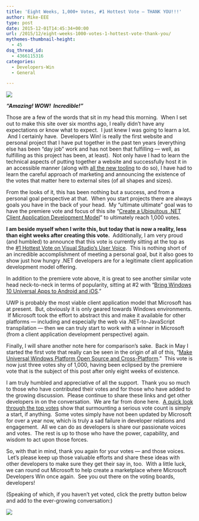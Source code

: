 ```yaml
---
title: 'Eight Weeks, 1,000+ Votes, #1 Hottest Vote — THANK YOU!!!'
author: Mike-EEE
type: post
date: 2015-12-01T14:45:34+00:00
url: /2015/12/eight-weeks-1000-votes-1-hottest-vote-thank-you/
mythemes-thumbnail-height:
  - 45
dsq_thread_id:
  - 4366115316
categories:
  - Developers-Win
  - General

---
```

<div class="push-button-container"><div class="push-button">
</div><a class="w-inline-block top-lighting" href="http://visualstudio.uservoice.com/forums/121579-visual-studio/suggestions/10027638-create-a-ubiquitous-net-client-application-develo" target="_blank"><div class="glass-insert" data-ix="blink" style="transition: opacity 500ms ease-in-out; opacity: 0;"></div><img class="push-button-vote-text" src="http://uploads.webflow.com/55e079ccd960e71226582014/55d09ab72123fb7e3e46b1cd_Vote%20Now!%20Text.svg" /></a></div>

_**&#8220;Amazing! WOW!  Incredible!&#8221;**_

Those are a few of the words that sit in my head this morning.  When I set out to make this site over six months ago, I really didn&#8217;t have any expectations or know what to expect.  I just knew I was going to learn a lot.  And I certainly have.  Developers Win! is really the first website and personal project that I have put together in the past ten years (everything else has been &#8220;day job&#8221; work and has not been that fulfilling &#8212; well, as fulfilling as this project has been, at least).  Not only have I had to learn the technical aspects of putting together a website and successfully host it in an accessible manner (along with <a href="http://webflow.com" target="_blank">all the new tooling</a> to do so), I have had to learn the careful approach of marketing and announcing the existence of the votes that matter here to external sites (of all shapes and sizes).

From the looks of it, this has been nothing but a success, and from a personal goal perspective at that.  When you start projects there are always goals you have in the back of your head.  My &#8220;ultimate ultimate&#8221; goal was to have the premiere vote and focus of this site &#8220;<a href="http://visualstudio.uservoice.com/forums/121579-visual-studio-2015/suggestions/10027638-create-a-ubiquitous-net-client-application-develo" target="_blank">Create a Ubiquitous .NET Client Application Development Model</a>&#8221; to ultimately reach 1,000 votes.

**I am beside myself when I write this, but today that is now a reality, less than eight weeks after creating this vote.**  Additionally, I am very proud (and humbled) to announce that this vote is currently sitting at the top as the <a href="http://visualstudio.uservoice.com/forums/121579-visual-studio-2015" target="_blank">#1 Hottest Vote on Visual Studio&#8217;s User Voice</a>.  This is nothing short of an incredible accomplishment of meeting a personal goal, but it also goes to show just how hungry .NET developers are for a legitimate client application development model offering.

In addition to the premiere vote above, it is great to see another similar vote head neck-to-neck in terms of popularity, sitting at #2 with &#8220;<a href="http://visualstudio.uservoice.com/forums/121579-visual-studio-2015/suggestions/8912350-bring-windows-10-universal-apps-to-android-and-ios" target="_blank">Bring Windows 10 Universal Apps to Android and iOS</a>.&#8221;

UWP is probably the most viable client application model that Microsoft has at present.  But, obviously it is only geared towards Windows environments.  If Microsoft took the effort to abstract this and make it available for other platforms &#8212; including and especially the web via .NET-to-JavaScript transpilation &#8212; then we can truly start to work with a winner in Microsoft (from a client application development perspective) again.

Finally, I will share another note here for comparison&#8217;s sake.  Back in May I started the first vote that really can be seen in the origin of all of this, &#8220;<a href="https://wpdev.uservoice.com/forums/110705-dev-platform/suggestions/7989744-make-universal-windows-platform-open-source-and-cr" target="_blank">Make Universal Windows Platform Open Source and Cross-Platform</a>.&#8221;  This vote is now just three votes shy of 1,000, having been eclipsed by the premiere vote that is the subject of this post after only eight weeks of existence.

I am truly humbled and appreciative of all the support.  Thank you so much to those who have contributed their votes and for those who have added to the growing discussion.  Please continue to share these links and get other developers in on the conversation.  We are far from done here.  <a href="http://visualstudio.uservoice.com/forums/121579-visual-studio-2015/filters/top" target="_blank">A quick look through the top votes</a> show that surmounting a serious vote count is simply a start, if anything.  Some votes simply have not been updated by Microsoft for over a year now, which is truly a sad failure in developer relations and engagement.  All we can do as developers is share our passionate voices and votes.  The rest is up to those who have the power, capability, and wisdom to act upon those forces.

So, with that in mind, thank you again for your votes &#8212; and those voices.  Let&#8217;s please keep up those valuable efforts and share these ideas with other developers to make sure they get their say in, too.  With a little luck, we can round out Microsoft to help create a marketplace where Microsoft Developers Win once again.  See you out there on the voting boards, developers!

(Speaking of which, if you haven&#8217;t yet voted, click the pretty button below and add to the ever-growing conversation:)

<div class="push-button-container"><div class="push-button">
</div><a class="w-inline-block top-lighting" href="http://visualstudio.uservoice.com/forums/121579-visual-studio/suggestions/10027638-create-a-ubiquitous-net-client-application-develo" target="_blank"><div class="glass-insert" data-ix="blink" style="transition: opacity 500ms ease-in-out; opacity: 0;"></div><img class="push-button-vote-text" src="http://uploads.webflow.com/55e079ccd960e71226582014/55d09ab72123fb7e3e46b1cd_Vote%20Now!%20Text.svg" /></a></div>